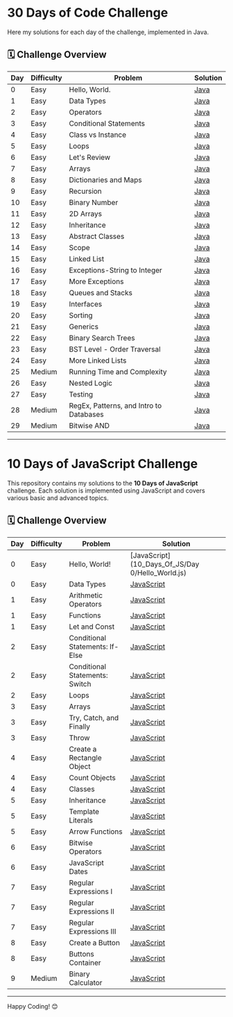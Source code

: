 # 30 Days of Code Challenge

Here my solutions for each day of the challenge, implemented in Java.

## 🗓️ Challenge Overview

| Day | Difficulty | Problem                                   | Solution |
|-----|------------|-------------------------------------------|----------|
| 0   | Easy       | Hello, World.                             | [Java](30_Days_Of_Code/Day-0.java) |
| 1   | Easy       | Data Types                                | [Java](30_Days_Of_Code/Day-1.java) |
| 2   | Easy       | Operators                                 | [Java](30_Days_Of_Code/Day-2.java) |
| 3   | Easy       | Conditional Statements                    | [Java](30_Days_Of_Code/Day-3.java) |
| 4   | Easy       | Class vs Instance                         | [Java](30_Days_Of_Code/Day-4.java) |
| 5   | Easy       | Loops                                     | [Java](30_Days_Of_Code/Day-5.java) |
| 6   | Easy       | Let's Review                              | [Java](30_Days_Of_Code/Day-6.java) |
| 7   | Easy       | Arrays                                    | [Java](30_Days_Of_Code/Day-7.java) |
| 8   | Easy       | Dictionaries and Maps                     | [Java](30_Days_Of_Code/Day-8.java) |
| 9   | Easy       | Recursion                                 | [Java](30_Days_Of_Code/Day-9.java) |
| 10  | Easy       | Binary Number                             | [Java](30_Days_Of_Code/Day-10.java) |
| 11  | Easy       | 2D Arrays                                 | [Java](30_Days_Of_Code/Day-11.java) |
| 12  | Easy       | Inheritance                               | [Java](30_Days_Of_Code/Day-12.java) |
| 13  | Easy       | Abstract Classes                          | [Java](30_Days_Of_Code/Day-13.java) |
| 14  | Easy       | Scope                                     | [Java](30_Days_Of_Code/Day-14.java) |
| 15  | Easy       | Linked List                               | [Java](30_Days_Of_Code/Day-15.java) |
| 16  | Easy       | Exceptions-String to Integer              | [Java](30_Days_Of_Code/Day-16.java) |
| 17  | Easy       | More Exceptions                           | [Java](30_Days_Of_Code/Day-17.java) |
| 18  | Easy       | Queues and Stacks                         | [Java](30_Days_Of_Code/Day-18.java) |
| 19  | Easy       | Interfaces                                | [Java](30_Days_Of_Code/Day-19.java) |
| 20  | Easy       | Sorting                                   | [Java](30_Days_Of_Code/Day-20.java) |
| 21  | Easy       | Generics                                  | [Java](30_Days_Of_Code/Day-21.java) |
| 22  | Easy       | Binary Search Trees                       | [Java](30_Days_Of_Code/Day-22.java) |
| 23  | Easy       | BST Level - Order Traversal               | [Java](30_Days_Of_Code/Day-23.java) |
| 24  | Easy       | More Linked Lists                         | [Java](30_Days_Of_Code/Day-24.java) |
| 25  | Medium     | Running Time and Complexity               | [Java](30_Days_Of_Code/Day-25.java) |
| 26  | Easy       | Nested Logic                              | [Java](30_Days_Of_Code/Day-26.java) |
| 27  | Easy       | Testing                                   | [Java](30_Days_Of_Code/Day-27.java) |
| 28  | Medium     | RegEx, Patterns, and Intro to Databases   | [Java](30_Days_Of_Code/Day-28.java) |
| 29  | Medium     | Bitwise AND                               | [Java](30_Days_Of_Code/Day-29.java) |

---

# 10 Days of JavaScript Challenge

This repository contains my solutions to the **10 Days of JavaScript** challenge. Each solution is implemented using JavaScript and covers various basic and advanced topics.

## 🗓️ Challenge Overview

| Day | Difficulty | Problem                                    | Solution |
|-----|------------|--------------------------------------------|----------|
| 0   | Easy       | Hello, World!                              | [JavaScript](10_Days_Of_JS/Day 0/Hello_World.js) |
| 0   | Easy       | Data Types                                 | [JavaScript](10_Days_Of_JS/Day-0.js) |
| 1   | Easy       | Arithmetic Operators                       | [JavaScript](10_Days_Of_JS/Day-1.js) |
| 1   | Easy       | Functions                                  | [JavaScript](10_Days_Of_JS/Day-1.js) |
| 1   | Easy       | Let and Const                              | [JavaScript](10_Days_Of_JS/Day-1.js) |
| 2   | Easy       | Conditional Statements: If-Else            | [JavaScript](10_Days_Of_JS/Day-2.js) |
| 2   | Easy       | Conditional Statements: Switch             | [JavaScript](10_Days_Of_JS/Day-2.js) |
| 2   | Easy       | Loops                                      | [JavaScript](10_Days_Of_JS/Day-2.js) |
| 3   | Easy       | Arrays                                     | [JavaScript](10_Days_Of_JS/Day-3.js) |
| 3   | Easy       | Try, Catch, and Finally                    | [JavaScript](10_Days_Of_JS/Day-3.js) |
| 3   | Easy       | Throw                                      | [JavaScript](10_Days_Of_JS/Day-3.js) |
| 4   | Easy       | Create a Rectangle Object                  | [JavaScript](10_Days_Of_JS/Day-4.js) |
| 4   | Easy       | Count Objects                              | [JavaScript](10_Days_Of_JS/Day-4.js) |
| 4   | Easy       | Classes                                    | [JavaScript](10_Days_Of_JS/Day-4.js) |
| 5   | Easy       | Inheritance                                | [JavaScript](10_Days_Of_JS/Day-5.js) |
| 5   | Easy       | Template Literals                          | [JavaScript](10_Days_Of_JS/Day-5.js) |
| 5   | Easy       | Arrow Functions                            | [JavaScript](10_Days_Of_JS/Day-5.js) |
| 6   | Easy       | Bitwise Operators                          | [JavaScript](10_Days_Of_JS/Day-6.js) |
| 6   | Easy       | JavaScript Dates                           | [JavaScript](10_Days_Of_JS/Day-6.js) |
| 7   | Easy       | Regular Expressions I                      | [JavaScript](10_Days_Of_JS/Day-7.js) |
| 7   | Easy       | Regular Expressions II                     | [JavaScript](10_Days_Of_JS/Day-7.js) |
| 7   | Easy       | Regular Expressions III                    | [JavaScript](10_Days_Of_JS/Day-7.js) |
| 8   | Easy       | Create a Button                            | [JavaScript](10_Days_Of_JS/Day-8.js) |
| 8   | Easy       | Buttons Container                          | [JavaScript](10_Days_Of_JS/Day-8.js) |
| 9   | Medium     | Binary Calculator                          | [JavaScript](10_Days_Of_JS/Day-9.js) |

---

Happy Coding! 😊
